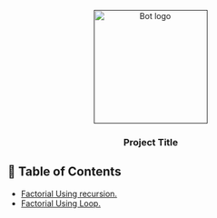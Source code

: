 <p align="center">
  <a href="" rel="noopener">
 <img width=200px height=200px src="https://i.imgur.com/FxL5qM0.jpg" alt="Bot logo"></a>
</p>

<h3 align="center">Project Title</h3>


## 📝 Table of Contents

- <a href="https://github.com/chetankoli1/CoreJava/blob/master/Recursion/FactorialUsingRecursion.java">Factorial Using recursion.</a>
- <a href="https://github.com/chetankoli1/CoreJava/blob/master/CoreJava/FactorialUsingLoop.java">Factorial Using Loop.</a>



